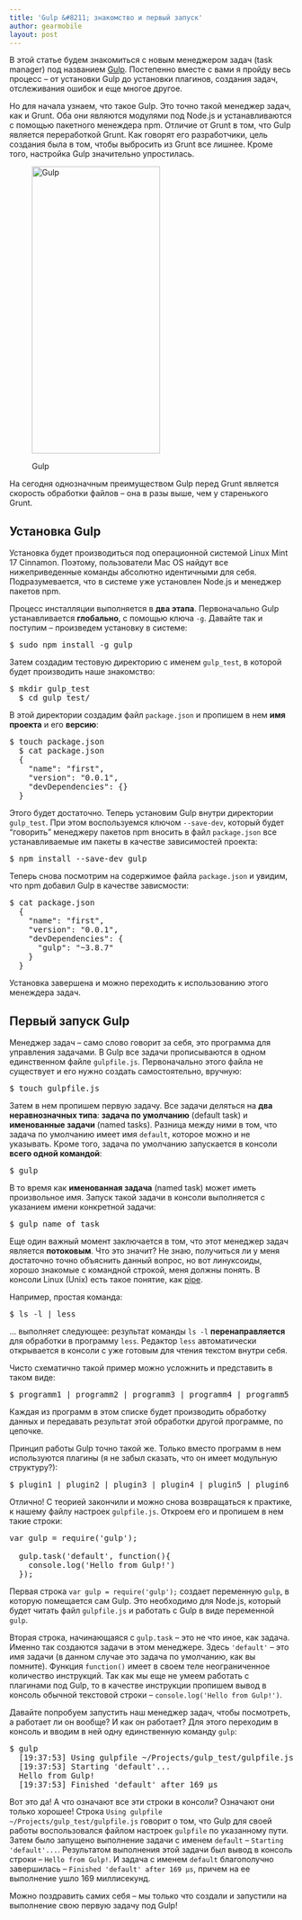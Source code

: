 ```yaml
---
title: 'Gulp &#8211; знакомство и первый запуск'
author: gearmobile
layout: post
---
```

В этой статье будем знакомиться с новым менеджером задач (task manager) под названием [Gulp][1]. Постепенно вместе с вами я пройду весь процесс &#8211; от установки Gulp до установки плагинов, создания задач, отслеживания ошибок и еще многое другое.

Но для начала узнаем, что такое Gulp. Это точно такой менеджер задач, как и Grunt. Оба они являются модулями под Node.js и устанавливаются с помощью пакетного менеждера npm. Отличие от Grunt в том, что Gulp является переработкой Grunt. Как говорят его разработчики, цель создания была в том, чтобы выбросить из Grunt все лишнее. Кроме того, настройка Gulp значительно упростилась.<figure id="attachment_1597" style="width: 228px;" class="wp-caption aligncenter">

[<img src="http://localhost:7788/third/wp-content/uploads/2014/08/gulp.png" alt="Gulp" width="228" height="510" class="size-full wp-image-1597" />][2]<figcaption class="wp-caption-text">Gulp</figcaption></figure> 

На сегодня однозначным преимуществом Gulp перед Grunt является скорость обработки файлов &#8211; она в разы выше, чем у старенького Grunt.

## Установка Gulp

Установка будет производиться под операционной системой Linux Mint 17 Cinnamon. Поэтому, пользователи Mac OS найдут все нижеприведенные команды абсолютно идентичными для себя. Подразумевается, что в системе уже установлен Node.js и менеджер пакетов npm.

Процесс инсталляции выполняется в **два этапа**. Первоначально Gulp устанавливается **глобально**, с помощью ключа `-g`. Давайте так и поступим &#8211; произведем установку в системе:

<pre>$ sudo npm install -g gulp
</pre>

Затем создадим тестовую директорию с именем `gulp_test`, в которой будет производить наше знакомство:

<pre>$ mkdir gulp_test
  $ cd gulp_test/
</pre>

В этой директории создадим файл `package.json` и пропишем в нем **имя проекта** и его **версию**:

<pre>$ touch package.json
  $ cat package.json
  {
    "name": "first",
    "version": "0.0.1",
    "devDependencies": {}
  }
</pre>

Этого будет достаточно. Теперь установим Gulp внутри директории `gulp_test`. При этом воспользуемся ключом `--save-dev`, который будет &#8220;говорить&#8221; менеджеру пакетов npm вносить в файл `package.json` все устанавливаемые им пакеты в качестве зависимостей проекта:

<pre>$ npm install --save-dev gulp
</pre>

Теперь снова посмотрим на содержимое файла `package.json` и увидим, что npm добавил Gulp в качестве зависмости:

<pre>$ cat package.json
  {
    "name": "first",
    "version": "0.0.1",
    "devDependencies": {
      "gulp": "~3.8.7"
    }
  }
</pre>

Установка завершена и можно переходить к использованию этого менеждера задач.

## Первый запуск Gulp

Менеджер задач &#8211; само слово говорит за себя, это программа для управления задачами. В Gulp все задачи прописываются в одном единственном файле `gulpfile.js`. Первоначально этого файла не существует и его нужно создать самостоятельно, вручную:

<pre>$ touch gulpfile.js
</pre>

Затем в нем пропишем первую задачу. Все задачи деляться на **два неравнозначных типа**: **задача по умолчанию** (default task) и **именованные задачи** (named tasks). Разница между ними в том, что задача по умолчанию имеет имя `default`, которое можно и не указывать. Кроме того, задача по умолчанию запускается в консоли **всего одной командой**:

<pre>$ gulp
</pre>

В то время как **именованная задача** (named task) может иметь произвольное имя. Запуск такой задачи в консоли выполняется с указанием имени конкретной задачи:

<pre>$ gulp name_of_task
</pre>

Еще один важный момент заключается в том, что этот менеджер задач является **потоковым**. Что это значит? Не знаю, получиться ли у меня достаточно точно объяснить данный вопрос, но вот линуксоиды, хорошо знакомые с командной строкой, меня должны понять. В консоли Linux (Unix) есть такое понятие, как [pipe][3].

Например, простая команда:

<pre>$ ls -l | less
</pre>

&#8230; выполняет следующее: результат команды `ls -l` **перенаправляется** для обработки в программу `less`. Редактор `less` автоматически открывается в консоли с уже готовым для чтения текстом внутри себя.

Чисто схематично такой пример можно усложнить и представить в таком виде:

<pre>$ programm1 | programm2 | programm3 | programm4 | programm5
</pre>

Каждая из программ в этом списке будет производить обработку данных и передавать результат этой обработки другой программе, по цепочке.

Принцип работы Gulp точно такой же. Только вместо программ в нем используются плагины (я не забыл сказать, что он имеет модульную структуру?):

<pre>$ plugin1 | plugin2 | plugin3 | plugin4 | plugin5 | plugin6
</pre>

Отлично! С теорией закончили и можно снова возвращаться к практике, к нашему файлу настроек `gulpfile.js`. Откроем его и пропишем в нем такие строки:

<pre>var gulp = require('gulp');

  gulp.task('default', function(){
    console.log('Hello from Gulp!')
  });
</pre>

Первая строка `var gulp = require('gulp');` создает переменную `gulp`, в которую помещается сам Gulp. Это необходимо для Node.js, который будет читать файл `gulpfile.js` и работать с Gulp в виде переменной `gulp`.

Вторая строка, начинающаяся с `gulp.task` &#8211; это не что иное, как задача. Именно так создаются задачи в этом менеджере. Здесь `'default'` &#8211; это имя задачи (в данном случае это задача по умолчанию, как вы помните). Функция `function()` имеет в своем теле неограниченное количество инструкций. Так как мы еще не умеем работать с плагинами под Gulp, то в качестве инструкции пропишем вывод в консоль обычной текстовой строки &#8211; `console.log('Hello from Gulp!')`.

Давайте попробуем запустить наш менеджер задач, чтобы посмотреть, а работает ли он вообще? И как он работает? Для этого переходим в консоль и вводим в ней одну единственную команду `gulp`:

<pre>$ gulp
  [19:37:53] Using gulpfile ~/Projects/gulp_test/gulpfile.js
  [19:37:53] Starting 'default'...
  Hello from Gulp!
  [19:37:53] Finished 'default' after 169 μs
</pre>

Вот это да! А что означают все эти строки в консоли? Означают они только хорошее! Строка `Using gulpfile ~/Projects/gulp_test/gulpfile.js` говорит о том, что Gulp для своей работы воспользовался файлом настроек `gulpfile` по указанному пути. Затем было запущено выполнение задачи с именем `default` &#8211; `Starting 'default'...`. Результатом выполнения этой задачи был вывод в консоль строки &#8211; `Hello from Gulp!`. И задача с именем `default` благополучно завершилась &#8211; `Finished 'default' after 169 μs`, причем на ее выполнение ушло 169 миллисекунд.

Можно поздравить самих себя &#8211; мы только что создали и запустили на выполнение свою первую задачу под Gulp!

 [1]: http://gulpjs.com/ "Gulp"
 [2]: http://localhost:7788/third/wp-content/uploads/2014/08/gulp.png
 [3]: http://en.wikipedia.org/wiki/Pipeline_%28Unix%29 "Pipeline"